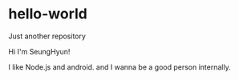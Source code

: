 # hello-world
Just another repository

Hi I'm SeungHyun!

I like Node.js and android. and I wanna be a good person internally.
